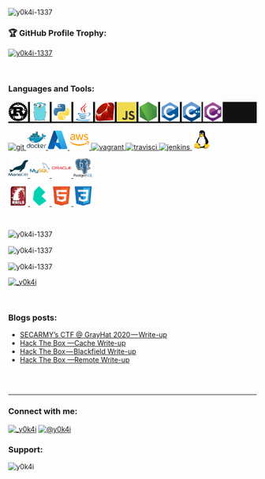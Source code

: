 <p align="left"> <img src="https://komarev.com/ghpvc/?username=y0k4i-1337&label=Profile%20views&color=0e75b6&style=flat" alt="y0k4i-1337" /> </p>

<h3 align="left">🏆 GitHub Profile Trophy:</h3>
<p align="left"> <a href="https://github.com/ryo-ma/github-profile-trophy"><img src="https://github-profile-trophy.vercel.app/?username=y0k4i-1337&theme=dracula&column=3&margin-w=20&margin-h=20&no-frame=true" alt="y0k4i-1337" /></a> </p>

<br>

<h3 align="left">Languages and Tools:</h3>

<!-- languages -->

<div style="background-color: #121212">
  
<p align="left">
  <a href="https://rust-lang.org" target="_blank"> <img src="https://raw.githubusercontent.com/y0k4i-1337/devicon/master/icons/rust/rust-white-background.svg" alt="rust" width="40" height="40"/> </a>
  <a href="https://golang.org" target="_blank"> <img src="https://raw.githubusercontent.com/devicons/devicon/master/icons/go/go-original.svg" alt="go" width="40" height="40"/> </a> 
  <a href="https://www.python.org" target="_blank"> <img src="https://raw.githubusercontent.com/devicons/devicon/master/icons/python/python-original.svg" alt="python" width="40" height="40"/> </a>
  <a href="https://www.java.com/" target="_blank"> <img src="https://raw.githubusercontent.com/devicons/devicon/master/icons/java/java-original.svg" alt="java" width="40" height="40" /> </a>
  <a href="https://www.ruby-lang.org/en/" target="_blank"> <img src="https://raw.githubusercontent.com/devicons/devicon/master/icons/ruby/ruby-original.svg" alt="ruby" width="40" height="40"/> </a>
  <a href="https://developer.mozilla.org/en-US/docs/Web/JavaScript" target="_blank"> <img src="https://raw.githubusercontent.com/devicons/devicon/master/icons/javascript/javascript-original.svg" alt="javascript" width="40" height="40"/> </a>
  <a href="https://nodejs.org/en/" target="_blank"> <img src="https://raw.githubusercontent.com/devicons/devicon/master/icons/nodejs/nodejs-original.svg" alt="nodejs" width="40" height="40"/> </a>
  <a href="https://www.cprogramming.com/" target="_blank"> <img src="https://raw.githubusercontent.com/devicons/devicon/master/icons/c/c-original.svg" alt="c" width="40" height="40"/> </a>
  <a href="https://www.w3schools.com/cpp/" target="_blank"> <img src="https://raw.githubusercontent.com/devicons/devicon/master/icons/cplusplus/cplusplus-original.svg" alt="cplusplus" width="40" height="40"/> </a>
  <a href="https://www.w3schools.com/cs/" target="_blank"> <img src="https://raw.githubusercontent.com/devicons/devicon/master/icons/csharp/csharp-original.svg" alt="csharp" width="40" height="40"/> </a>
</p>

</div>

<!-- platforms/tools -->
<p align="left">
  <a href="https://git-scm.com/" target="_blank"> <img src="https://www.vectorlogo.zone/logos/git-scm/git-scm-icon.svg" alt="git" width="40" height="40"/> </a>
  <a href="https://www.docker.com/" target="_blank"> <img src="https://raw.githubusercontent.com/devicons/devicon/master/icons/docker/docker-original-wordmark.svg" alt="docker" width="40" height="40"/> </a>
  <a href="https://azure.microsoft.com/en-us/" target="_blank"> <img src="https://raw.githubusercontent.com/devicons/devicon/master/icons/azure/azure-original.svg" alt="azure" width="40" height="40"/> </a>
  <a href="https://aws.amazon.com" target="_blank"> <img src="https://raw.githubusercontent.com/devicons/devicon/master/icons/amazonwebservices/amazonwebservices-plain-wordmark.svg" alt="aws" width="40" height="40"/> </a>
  <a href="https://www.vagrantup.com/" target="_blank"> <img src="https://www.vectorlogo.zone/logos/vagrantup/vagrantup-icon.svg" alt="vagrant" width="40" height="40"/> </a>
  <a href="https://travis-ci.org" target="_blank"> <img src="https://www.vectorlogo.zone/logos/travis-ci/travis-ci-icon.svg" alt="travisci" width="40" height="40"/> </a>
  <a href="https://www.jenkins.io" target="_blank"> <img src="https://www.vectorlogo.zone/logos/jenkins/jenkins-icon.svg" alt="jenkins" width="40" height="40"/> </a>
  <a href="https://www.linux.org/" target="_blank"> <img src="https://raw.githubusercontent.com/devicons/devicon/master/icons/linux/linux-original.svg" alt="linux" width="40" height="40"/> </a>
</p>

<!-- databases -->
<p align="left">
  <a href="https://mariadb.org/" target="_blank"> <img src="https://raw.githubusercontent.com/devicons/devicon/master/icons/mariadb/mariadb-original-wordmark.svg" alt="mariadb" width="40" height="40"/> </a>
  <a href="https://www.mysql.com/" target="_blank"> <img src="https://raw.githubusercontent.com/devicons/devicon/master/icons/mysql/mysql-original-wordmark.svg" alt="mysql" width="40" height="40"/> </a>
  <a href="https://www.oracle.com/" target="_blank"> <img src="https://raw.githubusercontent.com/devicons/devicon/master/icons/oracle/oracle-original.svg" alt="oracle" width="40" height="40"/> </a> <a href="https://www.postgresql.org" target="_blank"> <img src="https://raw.githubusercontent.com/devicons/devicon/master/icons/postgresql/postgresql-original-wordmark.svg" alt="postgresql" width="40" height="40"/> </a>
</p>

<!-- frameworks/front-end -->
<p align="left">
  <a href="https://rubyonrails.org" target="_blank"> <img src="https://raw.githubusercontent.com/devicons/devicon/master/icons/rails/rails-original-wordmark.svg" alt="rails" width="40" height="40"/> </a>
  <a href="https://bulma.io/" target="_blank"> <img src="https://raw.githubusercontent.com/devicons/devicon/master/icons/bulma/bulma-plain.svg" alt="bulma" width="40" height="40"/> </a>
  <a href="https://www.w3.org/html/" target="_blank"> <img src="https://raw.githubusercontent.com/devicons/devicon/master/icons/html5/html5-original.svg" alt="html5" width="40" height="40"/> </a>
  <a href="https://www.w3schools.com/css/" target="_blank"> <img src="https://raw.githubusercontent.com/devicons/devicon/master/icons/css3/css3-original.svg" alt="css3" width="40" height="40"/> </a>
</p>

<br>

<p><img align="center" src="https://github-readme-stats.vercel.app/api/top-langs?username=y0k4i-1337&show_icons=true&theme=dracula&locale=en&layout=compact&langs_count=8&hide=jupyter%20notebook,scheme,html,css,rich%20text%20format,vim%20script" alt="y0k4i-1337" /></p>

<p><img align="center" src="https://github-readme-stats.vercel.app/api?username=y0k4i-1337&show_icons=true&theme=dracula&locale=en&custom_title=y0k4i-1337%27s%20GitHub%20Stats" alt="y0k4i-1337" /></p>

<p><img align="center" src="https://github-readme-streak-stats.herokuapp.com/?user=y0k4i-1337&theme=dracula" alt="y0k4i-1337" /></p>

<p align="left"> <a href="https://twitter.com/_y0k4i" target="blank"><img src="https://img.shields.io/twitter/follow/_y0k4i?logo=twitter&style=for-the-badge" alt="_y0k4i" /></a> </p>

<br>

<h3 align="left">Blogs posts:</h3>

<!-- BLOG-POST-LIST:START -->
- [SECARMY’s CTF @ GrayHat 2020 — Write-up](https://y0k4i.medium.com/secarmys-ctf-grayhat-2020-write-up-7f7ee5b64039?source=rss-7a49dd51f242------2)
- [Hack The Box —Cache Write-up](https://y0k4i.medium.com/hack-the-box-cache-write-up-20f83f298c4a?source=rss-7a49dd51f242------2)
- [Hack The Box — Blackfield Write-up](https://y0k4i.medium.com/hack-the-box-blackfield-write-up-8ad61e18e55b?source=rss-7a49dd51f242------2)
- [Hack The Box —Remote Write-up](https://y0k4i.medium.com/hack-the-box-remote-write-up-419855f55140?source=rss-7a49dd51f242------2)
<!-- BLOG-POST-LIST:END -->

<br><br>
<hr>
<h3 align="left">Connect with me:</h3>
<p align="left">
<a href="https://twitter.com/_y0k4i" target="blank"><img align="center" src="https://raw.githubusercontent.com/rahuldkjain/github-profile-readme-generator/master/src/images/icons/Social/twitter.svg" alt="_y0k4i" height="30" width="40" /></a>
<a href="https://y0k4i.medium.com" target="blank"><img align="center" src="https://raw.githubusercontent.com/rahuldkjain/github-profile-readme-generator/master/src/images/icons/Social/medium.svg" alt="@y0k4i" height="30" width="40" /></a>
</p>

<h3 align="left">Support:</h3>
<p><a href="https://www.buymeacoffee.com/y0k4i"> <img align="left" src="https://cdn.buymeacoffee.com/buttons/v2/default-yellow.png" height="50" width="210" alt="y0k4i" /></a></p><br><br>
